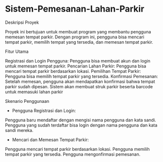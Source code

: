 # Sistem-Pemesanan-Lahan-Parkir

Deskripsi Proyek

Proyek ini bertujuan untuk membuat program yang membantu pengguna memesan tempat parkir. Dengan program ini, pengguna bisa mencari tempat parkir, memilih tempat yang tersedia, dan memesan tempat parkir.


Fitur Utama

Registrasi dan Login Pengguna: Pengguna bisa membuat akun dan login untuk memesan tempat parkir.
Pencarian Lahan Parkir: Pengguna bisa mencari tempat parkir berdasarkan lokasi.
Pemilihan Tempat Parkir: Pengguna bisa memilih tempat parkir yang tersedia.
Konfirmasi Pemesanan: Setelah memesan, pengguna akan mendapatkan konfirmasi bahwa tempat parkir sudah dipesan.
Sistem akan membuat struk parkir beserta barcode untuk memasuki lahan parkir

Skenario Penggunaan


- Pengguna Registrasi dan Login:

Pengguna baru mendaftar dengan mengisi nama pengguna dan kata sandi.
Pengguna yang sudah terdaftar bisa login dengan nama pengguna dan kata sandi mereka.

- Mencari dan Memesan Tempat Parkir:

Pengguna mencari tempat parkir berdasarkan lokasi.
Pengguna memilih tempat parkir yang tersedia.
Pengguna mengonfirmasi pemesanan.
